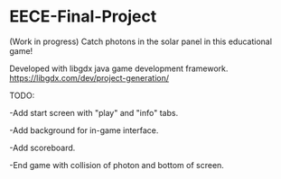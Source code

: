 # EECE-Final-Project
(Work in progress) Catch photons in the solar panel in this educational game! 

Developed with libgdx java game development framework. 
https://libgdx.com/dev/project-generation/

TODO:

-Add start screen with "play" and "info" tabs. 

-Add background for in-game interface.

-Add scoreboard.

-End game with collision of photon and bottom of screen.



